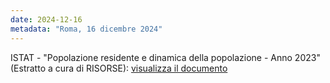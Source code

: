 ```yaml
---
date: 2024-12-16
metadata: "Roma, 16 dicembre 2024"
---
```


ISTAT - "Popolazione residente e dinamica della popolazione - Anno 2023" (Estratto a cura di RISORSE): <a href="/assets/2024-12-16-ISTAT-popolazione-residente-dinamica-2023.pdf" target="_blank">visualizza il documento</a>
